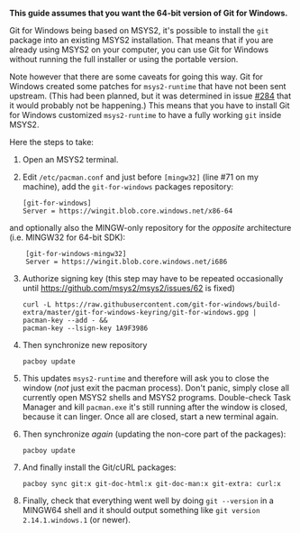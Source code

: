 **This guide assumes that you want the 64-bit version of Git for Windows.**

Git for Windows being based on MSYS2, it's possible to install the `git` package into an existing MSYS2 installation. That means that if you are already using MSYS2 on your computer, you can use Git for Windows without running the full installer or using the portable version.

Note however that there are some caveats for going this way. Git for Windows created some patches for `msys2-runtime` that have not been sent upstream. (This had been planned, but it was determined in issue [#284](/git-for-windows/git/issues/284) that it would probably not be happening.) This means that you have to install Git for Windows customized `msys2-runtime` to have a fully working `git` inside MSYS2.

Here the steps to take:

 1. Open an MSYS2 terminal.
 2. Edit `/etc/pacman.conf` and just before `[mingw32]` (line #71 on my machine), add the `git-for-windows` packages repository:
        
        [git-for-windows]
        Server = https://wingit.blob.core.windows.net/x86-64 

and optionally also the MINGW-only repository for the *opposite* architecture (i.e. MINGW32 for 64-bit SDK):

        [git-for-windows-mingw32]
        Server = https://wingit.blob.core.windows.net/i686

 3. Authorize signing key (this step may have to be repeated occasionally until https://github.com/msys2/msys2/issues/62 is fixed)

        curl -L https://raw.githubusercontent.com/git-for-windows/build-extra/master/git-for-windows-keyring/git-for-windows.gpg |
        pacman-key --add - &&
        pacman-key --lsign-key 1A9F3986

 4. Then synchronize new repository

        pacboy update

 5. This updates `msys2-runtime` and therefore will ask you to close the window (*not* just exit the pacman process). Don't panic, simply close all currently open MSYS2 shells and MSYS2 programs. Double-check Task Manager and kill `pacman.exe` it's still running after the window is closed, because it can linger. Once all are closed, start a new terminal again.

 6. Then synchronize *again* (updating the non-core part of the packages):

        pacboy update

 7. And finally install the Git/cURL packages:

        pacboy sync git:x git-doc-html:x git-doc-man:x git-extra: curl:x

 8. Finally, check that everything went well by doing `git --version` in a MINGW64 shell and it should output something like `git version 2.14.1.windows.1` (or newer).
